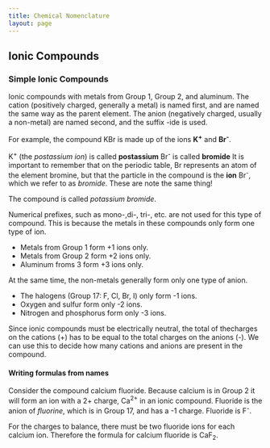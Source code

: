 ```yaml
---
title: Chemical Nomenclature
layout: page
---
```


## Ionic Compounds
### Simple Ionic Compounds
Ionic compounds with metals from Group 1, Group 2, and aluminum.
The cation (positively charged, generally a metal) is named first, and are named the same way as the parent element.
The anion (negatively charged, usually a non-metal) are named second, and the suffix -ide is used.

  For example, the compound KBr is made up of the ions <strong>K<sup>+</sup></strong> and <strong>Br<sup>-</sup></strong>.

  K<sup>+</sup> (the <em>postassium ion</em>) is called <strong>postassium</strong>
  Br<sup>-</sup> is called <strong>bromide</strong>
  It is important to remember that on the periodic table, Br represents an atom of the element bromine, but that the particle in the compound is the **ion** Br<sup>-</sup>, which we refer to as *bromide*.  These are note the same thing!

The compound is called <em>potassium bromide</em>.

Numerical prefixes, such as mono-,di-, tri-, etc. are not used for this type of compound.  This is because the metals in these compounds only form one type of ion.

  * Metals from Group 1 form +1 ions only.
  * Metals from Group 2 form +2 ions only.
  * Aluminum froms 3 form +3 ions only.

At the same time, the non-metals generally form only one type of anion.

* The halogens (Group 17: F, Cl, Br, I) only form -1 ions.
* Oxygen and sulfur form only -2 ions.
* Nitrogen and phosphorus form only -3 ions.

Since ionic compounds must be electrically neutral, the total of thecharges on the cations (+) has to be equal to the total charges on the anions (-).  We can use this to decide how many cations and anions are present in the compound.

#### Writing formulas from names

Consider the compound calcium fluoride.
Because calcium is in Group 2 it will form an ion with a 2+ charge, Ca<sup>2+</sup> in an ionic compound.
Fluoride is the anion of *fluorine*, which is in Group 17, and has a -1 charge.  Fluoride is F<sup>-</sup>.

For the charges to balance, there must be two fluoride ions for each calcium ion.  Therefore the formula for calcium fluoride is CaF<sub>2</sub>.
